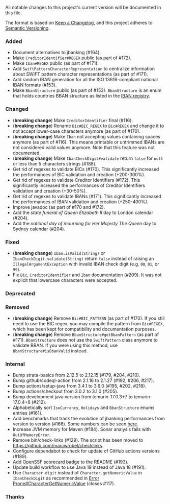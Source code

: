 All notable changes to this project's current version will be documented in this file.

The format is based on [Keep a Changelog](https://keepachangelog.com/en/1.0.0/), and this project adheres
to [Semantic Versioning](https://semver.org/spec/v2.0.0.html).

### Added

- Document alternatives to jbanking (#164).
- Make `CreditorIdentifier#REGEX` public (as part of #172).
- Make `Iban#REGEX` public (as part of #171).
- Add `SwiftPatternCharacterRepresentation` to centralize information about SWIFT pattern character representations (as
  part of #171).
- Add random IBAN generation for all the ISO 13616-compliant national IBAN formats (#153).
- Make `BbanStructure` public (as part of #153). `BbanStructure` is an enum that holds countries BBAN structure as
  listed in the [IBAN registry](https://www.iso13616.org).

### Changed

- (**breaking change**) Make `CreditorIdentifier` final (#116).
- (**breaking change**) Rename `Bic#BIC_REGEX` to `Bic#REGEX` and change it to not accept lower-case characters anymore
  (as part of #170).
- (**breaking change**) Make `Iban` not accepting values containing spaces anymore (as part of #116). This means
  printable or untrimmed IBANs are not considered valid values anymore. Note that this feature was not documented.
- (**breaking change**) Make `IbanCheckDigit#validate` return `false` for `null` or less than 5 characters strings
  (#188).
- Get rid of regexes to validate BICs (#170). This significantly increased the performances of BIC validation and
  creation (+200-300%).
- Get rid of regexes to validate Creditor Identifiers (#172). This significantly increased the performances of
  Creditor Identifiers validation and creation (+30-50%).
- Get rid of regexes to validate IBANs (#171). This significantly increased the performances of IBAN validation and
  creation (+250-400%).
- Improve javadoc (as part of #170 and #172).
- Add the _state funeral of Queen Elizabeth II_ day to London calendar (#204).
- Add the _national day of mourning for Her Majesty The Queen_ day to Sydney calendar (#204).

### Fixed

- (**breaking change**) `Iban.isValid(String)` or `IbanCheckDigit.validate(String)` return `false` instead of raising an
  `IllegalArgumentException` with invalid IBAN check digit (e.g. `00`, `01`, or `99`).
- Fix `Bic`, `CreditorIdentifier` and `Iban` documentation (#209). It was not explicit that lowercase characters were
  accepted.

### Deprecated

### Removed

- (**breaking change**) Remove `Bic#BIC_PATTERN` (as part of #170). If you still need to use the BIC regex, you may
  compile the pattern from `Bic#REGEX`, which has been kept for compatibility and documentation purposes.
- (**breaking change**) Remove `BbanStructure#getBbanPattern` (as part of #171). `BbanStructure` does not use the
  `SwiftPattern` class anymore to validate BBAN. If you were using this method, use `BbanStructure#isBbanValid` instead.

### Internal

- Bump strata-basics from 2.12.5 to 2.12.15 (#179, #204, #210).
- Bump github/codeql-action from 2.1.16 to 2.1.27 (#192, #206, #217).
- Bump actions/setup-java from 3.4.1 to 3.6.0 (#195, #202, #218).
- Bump actions/checkout from 3.0.2 to 3.1.0 (#205).
- Bump development java version from temurin-17.0.3+7 to temurin-17.0.4+8 (#212).
- Alphabetically sort `IsoCurrency`, `Holidays` and `BbanStructure` enums entries (#161).
- Add benchmarks that track the evolution of jbanking performances from version to version (#166). Some numbers can be
  seen [here](benchmarks/README.md).
- Increase JVM memory for Maven (#184). Sonar analysis fails with `OutOfMemoryError`.
- Remove bin/check-links (#129). The script has been moved to https://github.com/marcwrobel/checklinks.
- Configure dependabot to check for update of GitHub actions versions (#189).
- Add OpenSSF scorecard badge to the README (#193).
- Update build workflow to use Java 19 instead of Java 18 (#191).
- Use `Character.digit` instead of `Character.getNumericValue` in `IbanCheckDigit` as recommended in
  [Error Prone#CharacterGetNumericValue](https://errorprone.info/bugpattern/CharacterGetNumericValue) (closes #117).

### Thanks
